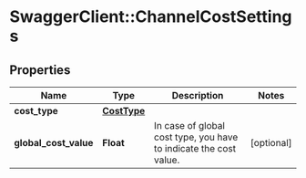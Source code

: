 # SwaggerClient::ChannelCostSettings

## Properties
Name | Type | Description | Notes
------------ | ------------- | ------------- | -------------
**cost_type** | [**CostType**](CostType.md) |  | 
**global_cost_value** | **Float** | In case of global cost type, you have to indicate the cost value. | [optional] 


